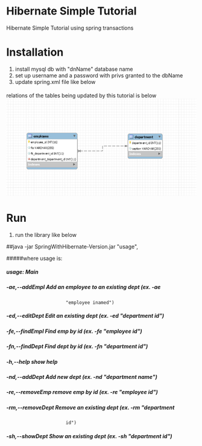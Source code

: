 # Hibernate Simple Tutorial
Hibernate Simple Tutorial using spring transactions

# Installation

1. install mysql db with "dnName" database name
2. set up username and a password with privs granted to the dbName
3. update spring.xml file like below

####		<property name="driverClassName" value="com.mysql.jdbc.Driver" />
####		<property name="url" value="jdbc:mysql://ip:3306/dbName" />
####		<property name="username" value="root" />
####		<property name="password" value="pass" />

relations of the tables being updated by this tutorial is below
![img](https://github.com/dimmonn/HibernateTutorial/blob/master/src/main/resources/dbDiagram.PNG)

# Run

1. run the library like below

##java -jar SpringWithHibernate-Version.jar "usage",

#####where usage is:

##### usage: Main
##### -ae,--addEmpl <arg>      Add an employee to an existing dept (ex. -ae
                          "employee inamed")
##### -ed,--editDept <arg>     Edit an existing dept (ex. -ed "department id")
##### -fe,--findEmpl <arg>     Find emp by id (ex. -fe "employee id")
##### -fn,--findDept <arg>     Find dept by id (ex. -fn "department id")
##### -h,--help                show help
##### -nd,--addDept <arg>      Add new dept (ex. -nd "department name")
##### -re,--removeEmp <arg>    remove emp by id (ex. -re "employee id")
##### -rm,--removeDept <arg>   Remove an existing dept (ex. -rm "department
                          id")
##### -sh,--showDept           Show an existing dept (ex. -sh "department id")


